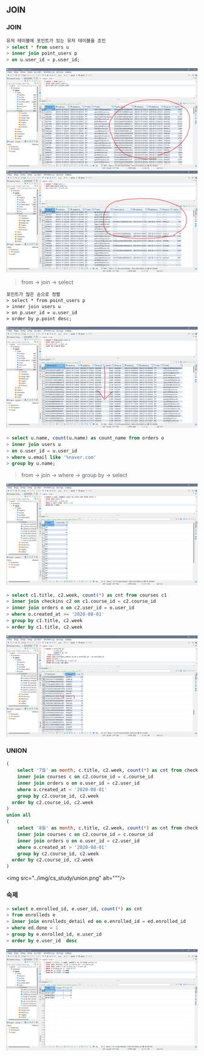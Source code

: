 ## JOIN

### JOIN

```sql
유저 테이블에 포인트가 있는 유저 테이블을 조인 
> select * from users u
> inner join point_users p
> on u.user_id = p.user_id;
```
<img src="../img/cs_study/innerjoin.png" alt=""/>
<img src="../img/cs_study/leftjoin.png" alt=""/>

> from → join → select

```
포인트가 많은 순으로 정렬
> select * from point_users p
> inner join users u 
> on p.user_id = u.user_id
> order by p.point desc;
```
<img src="../img/cs_study/desc.png" alt=""/>

```sql
> select u.name, count(u.name) as count_name from orders o
> inner join users u
> on o.user_id = u.user_id 
> where u.email like '%naver.com'
> group by u.name;
```
> from → join → where → group by → select

<img src="../img/cs_study/groupby.png" alt=""/>

```sql
> select c1.title, c2.week, count(*) as cnt from courses c1
> inner join checkins c2 on c1.course_id = c2.course_id
> inner join orders o on c2.user_id = o.user_id
> where o.created_at >= '2020-08-01'
> group by c1.title, c2.week
> order by c1.title, c2.week
```
<img src="../img/cs_study/groupby2.png" alt=""/>

### UNION
```sql
(
	select '7월' as month, c.title, c2.week, count(*) as cnt from checkins c2
	inner join courses c on c2.course_id = c.course_id
	inner join orders o on o.user_id = c2.user_id
	where o.created_at < '2020-08-01'
	group by c2.course_id, c2.week
  order by c2.course_id, c2.week
)
union all
(
	select '8월' as month, c.title, c2.week, count(*) as cnt from checkins c2
	inner join courses c on c2.course_id = c.course_id
	inner join orders o on o.user_id = c2.user_id
	where o.created_at > '2020-08-01'
	group by c2.course_id, c2.week
  order by c2.course_id, c2.week
)
```

<img src="../img/cs_study/union.png" alt="""/>


### 숙제
```sql
> select e.enrolled_id, e.user_id, count(*) as cnt
> from enrolleds e
> inner join enrolleds_detail ed on e.enrolled_id = ed.enrolled_id
> where ed.done = 1
> group by e.enrolled_id, e.user_id
> order by e.user_id  desc
```

<img src="../img/cs_study/final.png" alt=""/>
